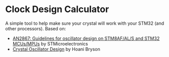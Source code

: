 Clock Design Calculator
=======================

A simple tool to help make sure your crystal will work with your STM32
(and other processors). Based on:

 * [AN2867: Guidelines for oscillator design on STM8AF/AL/S and STM32 MCUs/MPUs](https://www.st.com/resource/en/application_note/an2867-guidelines-for-oscillator-design-on-stm8afals-and-stm32-mcusmpus-stmicroelectronics.pdf) by STMicroelectronics
 * [Crystal Oscillator Design](https://hoani.net/posts/blog/2017-01-19-oscillator-design/) by Hoani Bryson
